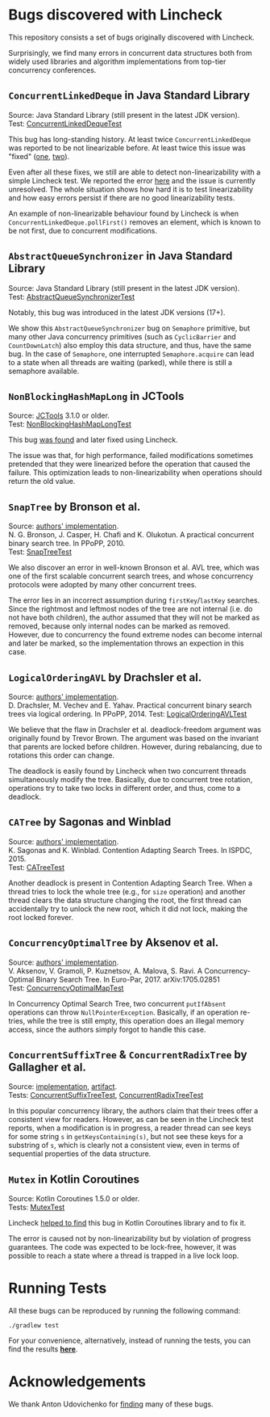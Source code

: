 # Bugs discovered with Lincheck

This repository consists a set of bugs originally discovered with Lincheck.

Surprisingly, we find many errors in concurrent data structures both from widely used libraries and algorithm implementations from top-tier concurrency conferences.  

## `ConcurrentLinkedDeque` in Java Standard Library
Source: Java Standard Library (still present in the latest JDK version).    
Test: [ConcurrentLinkedDequeTest](src/test/kotlin/ConcurrentLinkedDequeTest.kt)  

This bug has long-standing history. At least twice `ConcurrentLinkedDeque` was reported to be not linearizable before. At least twice this issue was "fixed" ([one](https://bugs.openjdk.org/browse/JDK-8188900), [two](https://bugs.openjdk.org/browse/JDK-8189387)).

Even after all these fixes, we still are able to detect non-linearizability with a simple Lincheck test.  We reported the error [here](https://bugs.openjdk.org/browse/JDK-8256833) and the issue is currently unresolved.
The whole situation shows how hard it is to test linearizability and how easy errors persist if there are no good linearizability tests.

An example of non-linearizable behaviour found by Lincheck is when `ConcurrentLinkedDeque.pollFirst()` removes an element, which is known to be not first, due to concurrent modifications.

## `AbstractQueueSynchronizer` in Java Standard Library
Source: Java Standard Library (still present in the latest JDK version).  
Test: [AbstractQueueSynchronizerTest](src/test/kotlin/AbstractQueueSynchronizerTest.kt)  

Notably, this bug was introduced in the latest JDK versions (17+).

We show this `AbstractQueueSynchronizer` bug on `Semaphore` primitive, but many other Java concurrency primitives (such as `CyclicBarrier` and `CountDownLatch`) also employ this data structure, and thus, have the same bug.
In the case of `Semaphore`, one interrupted `Semaphore.acquire` can lead to a state when all threads are waiting (parked), while there is still a semaphore available.

## `NonBlockingHashMapLong` in JCTools
Source: [JCTools](https://github.com/JCTools/JCTools) 3.1.0 or older.  
Test: [NonBlockingHashMapLongTest](src/test/kotlin/NonBlockingHashMapLongTest.kt)

This bug [was found](https://github.com/JCTools/JCTools/issues/319) and later fixed using Lincheck.

The issue was that, for high performance, failed modifications sometimes pretended that they were linearized before the operation that caused the failure. This optimization leads to non-linearizability when operations should return the old value. 

## `SnapTree` by Bronson et al. 
Source: [authors' implementation](https://github.com/nbronson/snaptree).  
N. G. Bronson, J. Casper, H. Chafi and K. Olukotun. A practical concurrent binary search tree. In PPoPP, 2010.    
Test: [SnapTreeTest](src/test/kotlin/SnapTreeTest.kt)

We also discover an error in well-known Bronson et al. AVL tree, which was one of the first scalable concurrent search trees, and whose concurrency protocols were adopted by many other concurrent trees. 

The error lies in an incorrect assumption during `firstKey`/`lastKey` searches. Since the rightmost and leftmost nodes of the tree are not internal (i.e. do not have both children), the author assumed that they will not be marked as removed, because only internal nodes can be marked as removed. However, due to concurrency the found extreme nodes can become internal and later be marked, so the implementation throws an expection in this case.

## `LogicalOrderingAVL` by Drachsler et al. 
Source: [authors' implementation](https://github.com/gramoli/synchrobench/blob/master/java/src/trees/lockbased/LogicalOrderingAVL.java).    
D. Drachsler, M. Vechev and E. Yahav. Practical concurrent binary search trees via logical ordering. In PPoPP, 2014.
Test: [LogicalOrderingAVLTest](src/test/kotlin/LogicalOrderingAVLTest.kt)

We believe that the flaw in Drachsler et al. deadlock-freedom argument was originally found by Trevor Brown. The argument was based on the invariant that parents are locked before children. However, during rebalancing, due to rotations this order can change. 

The deadlock is easily found by Lincheck when two concurrent threads simultaneously modify the tree. Basically, due to concurrent tree rotation, operations try to take two locks in different order, and thus, come to a deadlock.

## `CATree` by Sagonas and Winblad 
Source: [authors' implementation](https://github.com/gramoli/synchrobench/blob/master/java/src/trees/lockbased/CATreeMapAVL.java).    
K. Sagonas and K. Winblad. Contention Adapting Search Trees. In ISPDC, 2015.  
Test: [CATreeTest](src/test/kotlin/CATreeTest.kt)

Another deadlock is present in Contention Adapting Search Tree. When a thread tries to lock the whole tree (e.g., for `size` operation) and another thread clears the data structure changing the root, the
first thread can accidentally try to unlock the new root, which it did not
lock, making the root locked forever. 

## `ConcurrencyOptimalTree` by Aksenov et al. 
Source: [authors' implementation](https://github.com/gramoli/synchrobench/blob/master/java/src/trees/lockbased/ConcurrencyOptimalTreeMap.java).    
V. Aksenov, V. Gramoli, P. Kuznetsov, A. Malova, S. Ravi. A Concurrency-Optimal Binary Search Tree. In Euro-Par, 2017. arXiv:1705.02851  
Test: [ConcurrencyOptimalMapTest](src/test/kotlin/ConcurrencyOptimalMapTest.kt)

In Concurrency Optimal Search Tree, two concurrent `putIfAbsent` operations can throw `NullPointerException`. Basically, if an operation re-tries, while the tree is
still empty, this operation does an illegal memory access, since the authors
simply forgot to handle this case. 

## `ConcurrentSuffixTree` & `ConcurrentRadixTree` by Gallagher et al. 
Source: [implementation](https://github.com/npgall/concurrent-trees), [artifact](https://mvnrepository.com/artifact/com.googlecode.concurrent-trees/concurrent-trees).  
Tests: [ConcurrentSuffixTreeTest](src/test/kotlin/ConcurrentSuffixTreeTest.kt), [ConcurrentRadixTreeTest](src/test/kotlin/ConcurrentRadixTreeTest.kt)

In this popular concurrency library, the authors claim that their trees offer a consistent view for readers. However, as can be seen in the Lincheck test reports, when a modification is in progress, a reader thread can see keys for some string `s` in `getKeysContaining(s)`, but not see these keys for a substring of `s`, which is clearly not a consistent view, even in terms of sequential properties of the data structure.

## `Mutex` in Kotlin Coroutines
Source: Kotlin Coroutines 1.5.0 or older.  
Tests: [MutexTest](src/test/kotlin/MutexTest.kt)

Lincheck [helped to find](https://github.com/Kotlin/kotlinx.coroutines/issues/2590) this bug in Kotlin Coroutines library and to fix it.

The error is caused not by non-linearizability but by violation of progress guarantees. The code was expected to be lock-free, however, it was possible to reach a state where a thread is trapped in a live lock loop.

# Running Tests
All these bugs can be reproduced by running the following command:
```
./gradlew test
```

For your convenience, alternatively, instead of running the tests, you can find the results [**here**](reports.md).

# Acknowledgements
We thank Anton Udovichenko for [finding](https://github.com/AnthonyUdovichenko/concurrent-algorithms-testing) many of these bugs.
